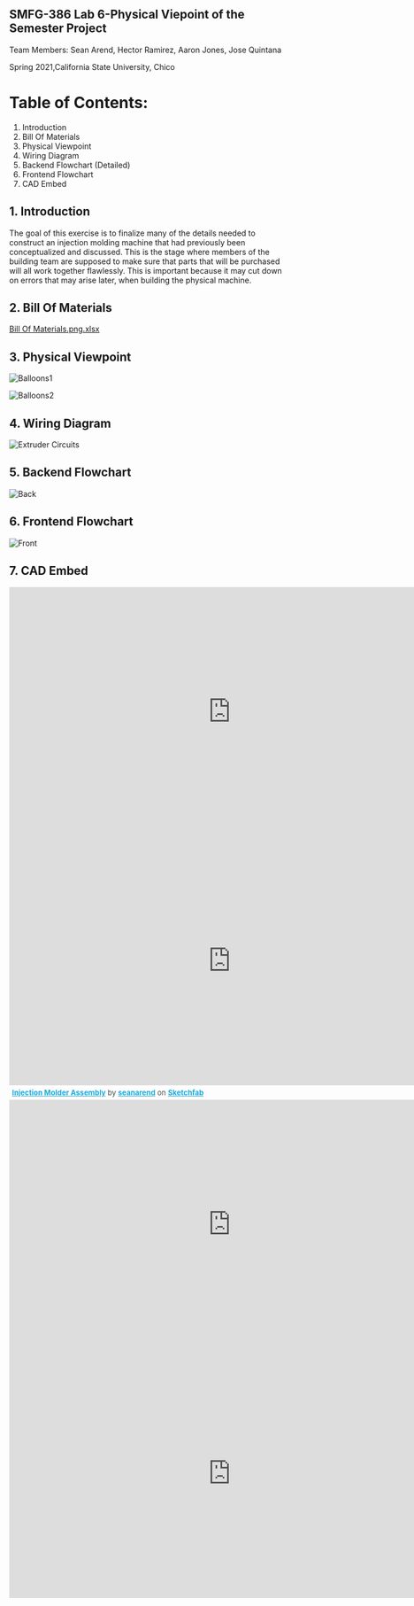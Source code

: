 ## SMFG-386 Lab 6-Physical Viepoint of the Semester Project

Team Members: Sean Arend, Hector Ramirez, Aaron Jones, Jose Quintana

Spring 2021,California State University, Chico 

# Table of Contents:
1. Introduction
2. Bill Of Materials
3. Physical Viewpoint
4. Wiring Diagram
5. Backend Flowchart (Detailed)
6. Frontend Flowchart
7. CAD Embed

## 1. Introduction

The goal of this exercise is to finalize many of the details needed to construct an injection molding machine that had previously been conceptualized and discussed. This is the stage where members of the building team are supposed to make sure that parts that will be purchased will all work together flawlessly. This is important because it may cut down on errors that may arise later, when building the physical machine.

## 2. Bill Of Materials

[Bill Of Materials.png.xlsx](https://github.com/hramirez16/SMFG-386-LAB-6/files/6241456/Bill.Of.Materials.png.xlsx)

## 3. Physical Viewpoint

![Balloons1](https://user-images.githubusercontent.com/80607574/113252840-3acacf00-9279-11eb-8532-d6e3d5e5724e.jpg)

![Balloons2](https://user-images.githubusercontent.com/80607574/113252869-43bba080-9279-11eb-8a78-7c5171b7e746.jpg)

## 4. Wiring Diagram

![Extruder Circuits](https://user-images.githubusercontent.com/80607574/113252970-68177d00-9279-11eb-9526-228ee1986bcf.PNG)

## 5. Backend Flowchart

![Back](https://user-images.githubusercontent.com/80607574/113253096-a319b080-9279-11eb-860e-8d37ba39dac9.png)

## 6. Frontend Flowchart

![Front](https://user-images.githubusercontent.com/80607574/113253150-b593ea00-9279-11eb-8ec6-29aab0a6767b.jpg)

## 7. CAD Embed

<iframe width="800" height="450" src="https://www.youtube.com/embed/UzUNsAMRM2g" title="YouTube video player" frameborder="0" allow="accelerometer; autoplay; clipboard-write; encrypted-media; gyroscope; picture-in-picture" allowfullscreen></iframe>

<div class="sketchfab-embed-wrapper">
    <iframe title="Injection Molder Assembly" frameborder="0" allowfullscreen mozallowfullscreen="true" webkitallowfullscreen="true" allow="fullscreen; autoplay; vr" xr-spatial-tracking execution-while-out-of-viewport execution-while-not-rendered web-share width="800" height="450" src="https://sketchfab.com/models/a9d2bfdc74574008968b90028a32a86b/embed">
    </iframe>
   <p style="font-size: 13px; font-weight: normal; margin: 5px; color: #4A4A4A;">
        <a href="https://sketchfab.com/3d-models/injection-molder-assembly-a9d2bfdc74574008968b90028a32a86b?utm_medium=embed&utm_campaign=share-popup&utm_content=a9d2bfdc74574008968b90028a32a86b" target="_blank" style="font-weight: bold; color: #1CAAD9;">Injection Molder Assembly</a>
        by <a href="https://sketchfab.com/seanarend?utm_medium=embed&utm_campaign=share-popup&utm_content=a9d2bfdc74574008968b90028a32a86b" target="_blank" style="font-weight: bold; color: #1CAAD9;">seanarend</a>
        on <a href="https://sketchfab.com?utm_medium=embed&utm_campaign=share-popup&utm_content=a9d2bfdc74574008968b90028a32a86b" target="_blank" style="font-weight: bold; color: #1CAAD9;">Sketchfab</a>
    </p>
</div>

 
<iframe src="https://goodiecl.sirv.com/Spins/Extrusion%20Screw/Extrusion%20Screw.spin" width="800" height="450" frameborder="0" allowfullscreen></iframe>

<iframe src="https://goodiecl.sirv.com/Spins/Molding/Molding.spin" width="800" height="450" frameborder="0" allowfullscreen></iframe>
